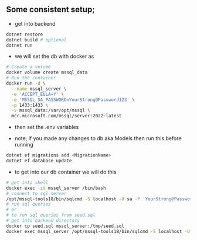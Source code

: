 ## Some consistent setup;
- get into backend
```bash
dotnet restore
dotnet build # optional
dotnet run
```

- we will set the db with docker as
```bash
# Create a volume
docker volume create mssql_data
# Run the container
docker run -d \
  --name mssql_server \
  -e 'ACCEPT_EULA=Y' \
  -e 'MSSQL_SA_PASSWORD=YourStrong@Password123' \
  -p 1433:1433 \
  -v mssql_data:/var/opt/mssql \
  mcr.microsoft.com/mssql/server:2022-latest
```

- then set the .env variables

- note; if you made any changes to db aka Models then run this before running
```bash
dotnet ef migrations add <MigrationName>
dotnet ef database update
```
- to get into our db container we will do this
```bash
# get into shell
docker exec -it mssql_server /bin/bash
# connect to sql server
/opt/mssql-tools18/bin/sqlcmd -S localhost -U sa -P 'YourStrong@Password123' -C
# run sql queries
# or
# to run sql queries from seed.sql
# get into backend directory
docker cp seed.sql mssql_server:/tmp/seed.sql
docker exec mssql_server /opt/mssql-tools18/bin/sqlcmd -S localhost -U sa -P 'YourStrong@Password123' -d superchat -i /tmp/seed.sql -C
```